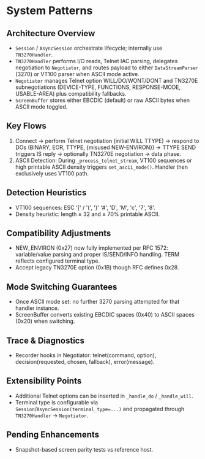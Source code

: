# System Patterns

## Architecture Overview
- `Session` / `AsyncSession` orchestrate lifecycle; internally use `TN3270Handler`.
- `TN3270Handler` performs I/O reads, Telnet IAC parsing, delegates negotiation to `Negotiator`, and routes payload to either `DataStreamParser` (3270) or VT100 parser when ASCII mode active.
- `Negotiator` manages Telnet option WILL/DO/WONT/DONT and TN3270E subnegotiations (DEVICE-TYPE, FUNCTIONS, RESPONSE-MODE, USABLE-AREA) plus compatibility fallbacks.
- `ScreenBuffer` stores either EBCDIC (default) or raw ASCII bytes when ASCII mode toggled.

## Key Flows
1. Connect -> perform Telnet negotiation (initial WILL TTYPE) -> respond to DOs (BINARY, EOR, TTYPE, {misused NEW-ENVIRON}) -> TTYPE SEND triggers IS reply -> optionally TN3270E negotiation -> data phase.
2. ASCII Detection: During `_process_telnet_stream`, VT100 sequences or high printable ASCII density triggers `set_ascii_mode()`. Handler then exclusively uses VT100 path.

## Detection Heuristics
- VT100 sequences: ESC '[' / '(', ')' '#', 'D', 'M', 'c', '7', '8'.
- Density heuristic: length ≥ 32 and ≥ 70% printable ASCII.

## Compatibility Adjustments
- NEW_ENVIRON (0x27) now fully implemented per RFC 1572: variable/value parsing and proper IS/SEND/INFO handling. TERM reflects configured terminal type.
- Accept legacy TN3270E option (0x1B) though RFC defines 0x28.

## Mode Switching Guarantees
- Once ASCII mode set: no further 3270 parsing attempted for that handler instance.
- ScreenBuffer converts existing EBCDIC spaces (0x40) to ASCII spaces (0x20) when switching.

## Trace & Diagnostics
- Recorder hooks in Negotiator: telnet(command, option), decision(requested, chosen, fallback), error(message).

## Extensibility Points
- Additional Telnet options can be inserted in `_handle_do` / `_handle_will`.
- Terminal type is configurable via `Session`/`AsyncSession(terminal_type=...)` and propagated through `TN3270Handler` → `Negotiator`.

## Pending Enhancements
- Snapshot-based screen parity tests vs reference host.
